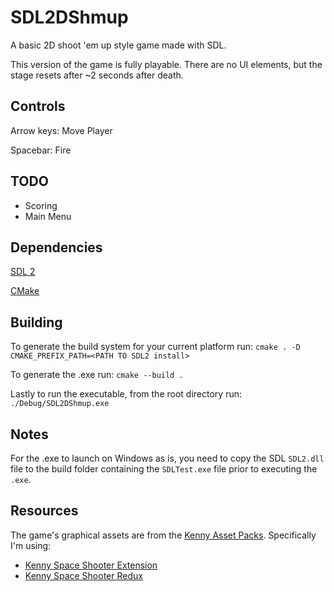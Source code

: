 # SDL2DShmup
A basic 2D shoot 'em up style game made with SDL.

This version of the game is fully playable. There are no UI elements, but the stage resets after ~2 seconds after death.

## Controls

Arrow keys: Move Player

Spacebar: Fire

## TODO

- Scoring
- Main Menu

## Dependencies

[SDL 2](https://github.com/libsdl-org/SDL/tree/SDL2)

[CMake](https://cmake.org)

## Building

To generate the build system for your current platform run:
`cmake . -D CMAKE_PREFIX_PATH=<PATH TO SDL2 install>`

To generate the .exe run:
`cmake --build .`

Lastly to run the executable, from the root directory run:
`./Debug/SDL2DShmup.exe`


## Notes

For the .exe to launch on Windows as is, you need to copy the SDL `SDL2.dll` file to the build folder containing the
`SDLTest.exe` file prior to executing the `.exe`.

## Resources

The game's graphical assets are from the [Kenny Asset Packs](https://kenney.nl/assets). Specifically I'm using:

- [Kenny Space Shooter Extension](https://kenney.nl/assets/space-shooter-extension)
- [Kenny Space Shooter Redux](https://kenney.nl/assets/space-shooter-redux)
